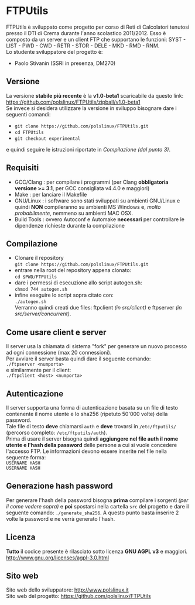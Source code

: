 FTPUtils
========
FTPUtils è sviluppato come progetto per corso di Reti di Calcolatori tenutosi presso il DTI di Crema durante l'anno scolastico 2011/2012.
Esso è composto da un server e un client FTP che supportano le funzioni: SYST - LIST - PWD - CWD - RETR - STOR - DELE - MKD - RMD - RNM.<br>
Lo studente sviluppatore del progetto è:

* Paolo Stivanin (SSRI in presenza, DM270)


Versione
--------
La versione **stabile più recente** è la **v1.0-beta1** scaricabile da questo link: https://github.com/polslinux/FTPUtils/zipball/v1.0-beta1<br>
Se invece si desidera utilizzare la versione in sviluppo bisognare dare i seguenti comandi:<br>

- `git clone https://github.com/polslinux/FTPUtils.git`<br>
- `cd FTPUtils`<br>
- `git checkout experimental`<br>

e quindi seguire le istruzioni riportate in *Compilazione (dal punto 3)*.

Requisiti
---------

* GCC/Clang	: per compilare i programmi (per Clang **obbligatoria versione >= 3.1**, per GCC consigliata v4.4.0 e maggiori)
* Make      	: per lanciare il Makefile
* GNU/Linux	: i software sono stati sviluppati su ambienti GNU/Linux e quindi **NON** compileranno su ambienti MS Windows e, *molto probabilmente*, nemmeno su ambienti MAC OSX.
* Build Tools	: ovvero Autoconf e Automake **necessari** per controllare le dipendenze richieste durante la compilazione

Compilazione
------------
* Clonare il repository<br>
`git clone https://github.com/polslinux/FTPUtils.git`<br>
* entrare nella root del repository appena clonato:<br>
`cd $PWD/FTPUtils`<br>
* dare i permessi di esecuzione allo script autogen.sh:<br>
`chmod 744 autogen.sh`<br>
* infine eseguire lo script sopra citato con:<br>
`./autogen.sh`<br>
Verranno quindi creati due files: ftpclient *(in src/client)* e ftpserver *(in src/server/concurrent)*.

Come usare client e server
--------------------------
Il server usa la chiamata di sistema "fork" per generare un nuovo processo ad ogni connessione (max 20 connessioni).<br>
Per avviare il server basta quindi dare il seguente comando:<br>
`./ftpserver <numporta>`<br>
e similarmente per il client:<br>
`./ftpclient <host> <numporta>`

Autenticazione
--------------
Il server supporta una forma di autenticazione basata su un file di testo contenente il nome utente e lo sha256 (ripetuto 50'000 volte) della password.<br>
Tale file di testo **deve** chiamarsi `auth` e **deve** trovarsi in `/etc/ftputils/` (percorso completo: `/etc/ftputils/auth`).<br>
Prima di usare il server bisogna quindi **aggiungere nel file auth il nome utente e l'hash della password** delle persone a cui si vuole concedere l'accesso FTP. Le informazioni devono essere inserite nel file nella seguente forma:<br>
`USERNAME HASH`<br>
`USERNAME HASH`<br>

Generazione hash password
-------------------------
Per generare l'hash della password bisogna **prima** compilare i sorgenti *(per il come vedere sopra)* e **poi** spostarsi nella cartella `src` del progetto e dare il seguente comando: `./generate_sha256`. A questo punto basta inserire 2 volte la password e ne verrà generato l'hash.

Licenza
-------
**Tutto** il codice presente è rilasciato sotto licenza **GNU AGPL v3** e maggiori.<br>
<http://www.gnu.org/licenses/agpl-3.0.html><br>

Sito web
--------
Sito web dello sviluppatore:	<http://www.polslinux.it><br>
Sito web del progetto:			<https://github.com/polslinux/FTPUtils>
